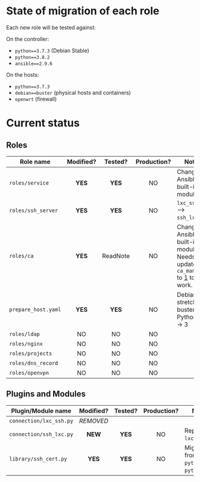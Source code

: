 # State of migration of each role

Each new role will be tested against:

On the controller:

- `python==3.7.3` (Debian Stable)
- `python==3.8.2`
- `ansible==2.9.6`

On the hosts:

- `python==3.7.3`
- `debian==buster` (physical hosts and containers)
- `openwrt` (firewall)

# Current status

## Roles

| Role name          | Modified? | Tested?  | Production? | Notes                                                                                    |
|--------------------|:---------:|:--------:|:-----------:|------------------------------------------------------------------------------------------|
|`roles/service`     | **YES**   | **YES**  | NO          | Changes in Ansible built-in `apt` module.                                                |
|`roles/ssh_server`  | **YES**   | **YES**  | NO          | `lxc_ssh.py` --> `ssh_lxc.py`.                                                           |
|`roles/ca`          | **YES**   | ReadNote | NO          | Changes in Ansible built-in `apt` module. Needs update of `ca_manager` to [1] to work.   |
|`prepare_host.yaml` | **YES**   | **YES**  | NO          | Debian stretch --> buster and Python 2 --> 3                                             |
|`roles/ldap`        | NO        | NO       | NO          |                                                                                          |
|`roles/nginx`       | NO        | NO       | NO          |                                                                                          |
|`roles/projects`    | NO        | NO       | NO          |                                                                                          |
|`roles/dns_record`  | NO        | NO       | NO          |                                                                                          |
|`roles/openvpn`     | NO        | NO       | NO          |                                                                                          |


## Plugins and Modules

| Plugin/Module name     | Modified? | Tested?   | Production? | Notes                                |
|------------------------|:---------:|:---------:|:-----------:|--------------------------------------|
|`connection/lxc_ssh.py` | *REMOVED* |           |             |                                      |
|`connection/ssh_lxc.py` | **NEW**   | **YES**   |    NO       | Replace `lxc_ssh.py`.                |
|`library/ssh_cert.py`   | **YES**   | **YES**   |    NO       | Migrate from `python2` to `python3`. |

[1]: https://github.com/LILiK-117bis/ca_manager/tree/peewee3%2Brfc5280
